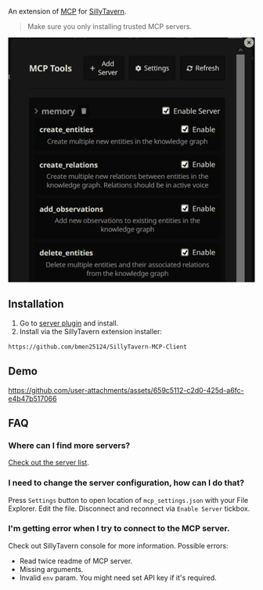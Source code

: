 An extension of [MCP](https://modelcontextprotocol.io/introduction) for [SillyTavern](https://docs.sillytavern.app/).

> Make sure you only installing trusted MCP servers.

![manage tools](images/manage_tools.png)

## Installation

1. Go to [server plugin](https://github.com/bmen25124/SillyTavern-MCP-Server) and install.
2. Install via the SillyTavern extension installer:

```txt
https://github.com/bmen25124/SillyTavern-MCP-Client
```

## Demo

https://github.com/user-attachments/assets/659c5112-c2d0-425d-a6fc-e4b47b517066



## FAQ

### Where can I find more servers?
[Check out the server list](https://github.com/punkpeye/awesome-mcp-servers).

### I need to change the server configuration, how can I do that?
Press `Settings` button to open location of `mcp_settings.json` with your File Explorer. Edit the file. Disconnect and reconnect via `Enable Server` tickbox.

### I'm getting error when I try to connect to the MCP server.
Check out SillyTavern console for more information. Possible errors:
- Read twice readme of MCP server.
- Missing arguments.
- Invalid `env` param. You might need set API key if it's required.

